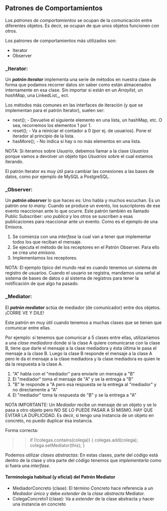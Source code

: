 ## Patrones de Comportamientos

Los _patrones de comportamientos_ se ocupan de la comunicación entre diferentes objetos. Es decir, se ocupan de que 
unos objetos funcionen con otros.

Los patrones de comportamientos más utilizados son:
* Iterator
* Observer

### **_Iterator:**

Un _**patrón iterator**_ implementa una serie de métodos en nuestra clase de forma que podamos recorrer datos sin 
saber como están almacenados internamente en esa clase. Sin importar si están en un _Arraylist_, un _hashMap_, una 
LinkedList_, ect.

Los métodos más comunes en las interfaces de iteración (y que se implementan para el patrón Iterator), suelen ser:
- next(); - Devuelve el siguiente elemento en una lista, un hashMap, etc. O sea, recorremos los elementos 1 por 1.
- reset(); - Va a reiniciar el contador a 0 (por ej. de usuarios). Pone el iterador al principio de la lista.
- hasMore(); - No indica si hay o no más elementos en una lista.

NOTA: Si iteramos sobre _Usuario_, debemos llamar a la clase _Usuarios_ porque vamos a devolver un objeto tipo 
_Usuarios_ sobre el cual estamos iterando.

El patrón Iterator es muy útil para cambiar las conexiones a las bases de datos, como por ejemplo de MySQL a PostgreSQL.

### **_Observer:**

Un _**patrón observer**_ lo que haces es: Uno habla y muchos escuchan. Es un patrón _one to many_. Cuando se produce 
un evento, los suscriptores de ese evento reaccionan ante lo que ocurre. Este patrón también es llamado Public 
Subscriber: uno _publica_ y los otros se suscriben a esas publicaciones para reaccionar ante un evento. Como es el 
ejemplo de una Emisora.
1. Se comienza con una _interfase_ la cual van a tener que implementar todos los que reciban el mensaje.
2. Se ejecuta el método de los receptores en el Patrón Observer. Para ello se crea _una emisora_.
3. Implementamos los receptores.

NOTA: El ejemplo típico del mundo real es cuando tenemos un sistema de registro de usuarios. Cuando el usuario se 
registra, mandamos una señal al sistema de bases de datos o al sistema de registros para tener la notificación de 
que algo ha pasado.

### **_Mediator:**

El _**patrón mediator**_ actúa de mediador (de comunicador) entre dos objetos. ¡CORRE VE Y DILE!

Este patrón en muy útil cuando tenemos a muchas clases que se tienen que comunicar entre ellas.

Por ejemplo: si tenemos que comunicar a 5 clases entre ellas, utilizaríamos a una _clase mediadora_ donde si la 
clase A quiere comunicarse con la clase B, tiene que darle el mensaje a la clase mediadora y ésta última le pasa el 
mensaje a la clase B. Luego la clase B responde el mensaje a la clase A pero le da el mensaje a la clase mediadora y 
la clase mediadora es quien le da la respuesta a la clase A.

1. "A" habla con el "mediador" para enviarle un mensaje a "B"
2. El "mediador" toma el mensaje de "A" y se la entrega a "B"
3. "B" le responde a "A pero esa respuesta se la entrega al "mediador" y no directamente a "A"
4. El "mediador" toma la respuesta de "B" y se la entrega a "A"

NOTA IMPORTANTE: Un _Mediador_ recibe un mensaje de un objeto y se lo pasa a otro objeto pero NO SE LO PUEDE PASAR A 
SÍ MISMO. HAY QUE EVITAR LA DUPLICIDAD. Es decir, si tengo una instancia de un objeto en concreto, no puedo duplicar 
ésa instancia.

Forma correcta:
>> if (!colegas.contains(colega)) {
>>     colegas.add(colega);
>>     colega.setMediator(this);
>> }

Podemos utilizar _clases abstractas_: En estas clases, parte del código está dentro de la clase y otra parte del 
código tenemos que _implementarla_ como si fuera una _interfase_.

#### Terminología habitual (y oficial) del Patrón Mediator
- MediadorConcreto (clase): El término _Concreto_ hace referencia a un _Mediador único_ y debe _extender_ de la 
  _clase abstracta_ Mediator.
- ColegaConcreto1 (clase): Va a _extender_ de la clase abstracta y hacer una instancia en concreto
